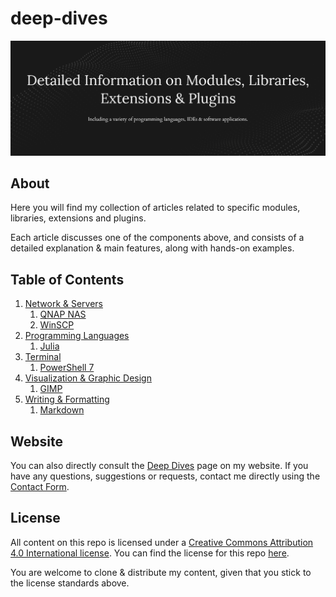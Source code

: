 # deep-dives

![alt text](https://raw.githubusercontent.com/pabloagn/digital-assets/master/deep-dives-cover-image.jpg "Deep Dives Cover Image")

## About
Here you will find my collection of articles related to specific modules, libraries, extensions and plugins.

Each article discusses one of the components above, and consists of a detailed explanation & main features, along with hands-on examples.

## Table of Contents
1. [Network & Servers](https://github.com/pabloagn/documentation/tree/master/network-and-servers)
	1. [QNAP NAS](https://github.com/pabloagn/documentation/blob/master/network-and-servers/NAS.md)
	2. [WinSCP](https://github.com/pabloagn/documentation/blob/master/network-and-servers/WinSCP.md)
2. [Programming Languages](https://github.com/pabloagn/documentation/tree/master/programming-languages)
	1. [Julia](https://github.com/pabloagn/documentation/blob/master/programming-languages/julia.md)
3. [Terminal](https://github.com/pabloagn/documentation/tree/master/terminal)
	1. [PowerShell 7](https://github.com/pabloagn/documentation/blob/master/terminal/powershell-7.md)
4. [Visualization & Graphic Design](https://github.com/pabloagn/documentation/tree/master/visualization-and-graphic-design)
	1. [GIMP](https://github.com/pabloagn/documentation/blob/master/visualization-and-graphic-design/GIMP.md)
5. [Writing & Formatting](https://github.com/pabloagn/documentation/tree/master/writing-and-formatting)
	1. [Markdown](https://github.com/pabloagn/documentation/blob/master/writing-and-formatting/markdown.md)

## Website
You can also directly consult the [Deep Dives](https://pabloagn.com/deep-dives/) page on my website.
If you have any questions, suggestions or requests, contact me directly using the [Contact Form](https://pabloagn.com/contact/).

## License
All content on this repo is licensed under a [Creative Commons Attribution 4.0 International license](https://creativecommons.org/licenses/by/4.0/legalcode). You can find the license for this repo [here](https://github.com/pabloagn/deep-dives/blob/master/LICENSE).

You are welcome to clone & distribute my content, given that you stick to the license standards above.
